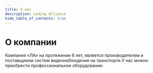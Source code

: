 ```yaml
---
title: О нас
description: Leding Alliance
hide_table_of_contents: true
---
```


# О компании

Компания «ЛА» на протяжении 6 лет, является производителем и поставщиком систем видеонаблюдения на транспорте.У нас можно приобрести профессиональное оборудование:

